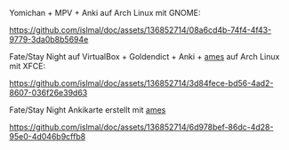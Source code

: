 Yomichan + MPV + Anki auf Arch Linux mit GNOME:


https://github.com/islmal/doc/assets/136852714/08a6cd4b-74f4-4f43-9779-3da0b8b5694e



Fate/Stay Night auf VirtualBox + Goldendict + Anki + [ames](https://github.com/eshrh/ames) auf Arch Linux mit XFCE:


https://github.com/islmal/doc/assets/136852714/3d84fece-bd56-4ad2-8607-036f26e39d63


Fate/Stay Night Ankikarte erstellt mit [ames](https://github.com/eshrh/ames) 


https://github.com/islmal/doc/assets/136852714/6d978bef-86dc-4d28-95e0-4d046b9cffb8

